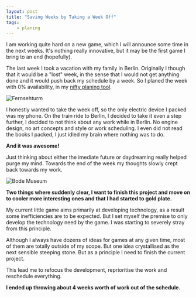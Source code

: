 ```yaml
---
layout: post
title: "Saving Weeks by Taking a Week Off"
tags:
    - planing
---
```


I am working quite hard on a new game, which I will announce some time in the 
next weeks. It's nothing really innovative, but it may be the first game I
bring to an end (hopefully).

The last week I took a vacation with my family in Berlin. Originally I though 
that it would be a "lost" week, in the sense that I would not get anything done
and it would push back my schedule by a week. So I planed the week with 0% 
availability, in my [nifty planing tool][pt]. 

<img src="/images/fernsehturm.png" class="img-responsive" alt="Fernsehturm" />

I honestly wanted to take the week off, so the only electric device I packed 
was my phone. On the train ride to Berlin, I decided to take it even a step 
further, I decided to not think about any work while in Berlin. No engine design, 
no art concepts and style or work scheduling. I even did not read the books I 
packed, I just idled my brain where nothing was to do. 

**And it was awesome!** 

<!--more-->

Just thinking about either the imediate future or daydreaming really helped 
purge my mind. Towards the end of the week my thoughts slowly crept back towards
my work.

<img src="/images/bode-museum.png" class="img-responsive" alt="Bode Museum" />

**Two things where suddenly clear, I want to finish this project and move on to 
cooler more interesting ones and that I had started to gold plate.**

My current little game aims primarily at developing technology, as a result some
inefficiencies are to be expected. But I set myself the premise to only develop 
the technology need by the game. I was starting to severely stray from this 
principle.

Although I always have dozens of ideas for games at any given time, most of them
are totally outside of my scope. But one idea crystallised as the next sensible 
steeping stone. But as a principle I need to finish the current project.

This lead me to refocus the development, reprioritise the work and reschedule 
everything. 

**I ended up throwing about 4 weeks worth of work out of the schedule.** 

[pt]: http://pivotaltracker.com
